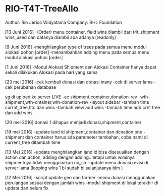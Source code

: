 # RIO-T4T-TreeAllo
Author: Rio Jerico Widyatama
Company: BHL Foundation

[13 Juni 2016]
-(Order) menu container, field wins diambil dari t4t_shipment wins_used dan datanya diambil apa adanya (readonly)

[9 Juni 2016]
-menghilangkan type of trees pada semua menu modul alokasi pohon [order]
-menambahkan adding menu pada semua menu modul alokasi pohon [order]

[1 Juni 2016]
-Modul Alokasi Shipment dan Alokasi Container hanya dapat sekali dilakukan Alokasi pada hari yang sama

[23 mei 2016]
-cek kembali donasi dan donasi many
-cek di server lama
-cek perubahan database

yg di upload ke server LIVE
-ac shipment,container,donation-rev
-wth-shipment,wth-cntainer,wth-donation-rev
-layout sidebar
-tambah time currnt_tree,htc dan wins
-tambah view add wins
-tambah time add crnt tree dan add wins

[20 mei 2016]
donasi 1 dihapus
menjadi donasi,shipment,container

[19 mei 2016]
-update land id shipment,container dan donation one
-shipment dan container harus ada parameter tambahan, coba nanti di current_tree ditambah time

[13 Mei 2016]
-update menghilangkan land id bisa disesuaikan dengan action dan action, adding dengan adding.. tetapi untuk winsnya shipmentnya tidak menggunakan no_sh
-update menu donasi revisi di server lama (looping wins 1 bl sudah bl selanjutanya blm )

[12 Mei 2016]
-script update geo dan farmer
-menu donasi menggunakan perulangan sesuai dengan jumlah wins
-modul shipment di lokal terakhir di update dan belum fix
